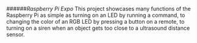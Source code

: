 ######*Raspberry Pi Expo*
This project showcases many functions of the Raspberry Pi as simple as turning on an LED by running a command, to changing the color of an RGB LED by pressing a button on a remote, to turning on a siren when an object gets too close to a ultrasound distance sensor.
